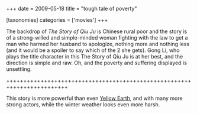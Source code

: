 +++
date = 2009-05-18
title = "tough tale of poverty"

[taxonomies]
categories = ['movies']
+++

The backdrop of *The Story of Qiu Ju* is Chinese rural poor and the
story is of a strong-willed and simple-minded woman fighting with the
law to get a man who harmed her husband to apologize, nothing more and
nothing less (and it would be a spoiler to say which of the 2 she gets).
Gong Li, who plays the title character in this The Story of Qiu Ju is at
her best, and the direction is simple and raw. Oh, and the poverty and
suffering displayed is unsettling.

++++++++++++++++++++++++++++++++++++++++++++++++++++++++++++++++++++++++

This story is more powerful than even [Yellow Earth], and with many more
strong actors, while the winter weather looks even more harsh.

  [Yellow Earth]: http://movies.tshepang.net/yellow-earth-1984
